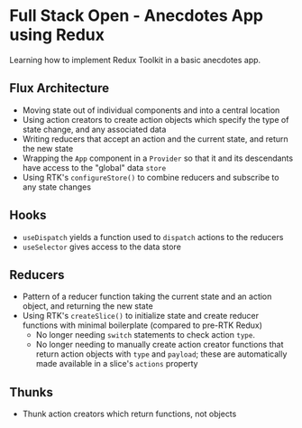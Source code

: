 # Full Stack Open - Anecdotes App using Redux

Learning how to implement Redux Toolkit in a basic anecdotes app.

## Flux Architecture
- Moving state out of individual components and into a central location
- Using action creators to create action objects which specify the type of state change, and any associated data
- Writing reducers that accept an action and the current state, and return the new state
- Wrapping the `App` component in a `Provider` so that it and its descendants have access to the "global" data `store`
- Using RTK's `configureStore()` to combine reducers and subscribe to any state changes

## Hooks
- `useDispatch` yields a function used to `dispatch` actions to the reducers
- `useSelector` gives access to the data store

## Reducers
- Pattern of a reducer function taking the current state and an action object, and returning the new state
- Using RTK's `createSlice()` to initialize state and create reducer functions with minimal boilerplate (compared to pre-RTK Redux)
  - No longer needing `switch` statements to check action `type`.
  - No longer needing to manually create action creator functions that return action objects with `type` and `payload`; these are automatically made available in a slice's `actions` property

## Thunks
- Thunk action creators which return functions, not objects